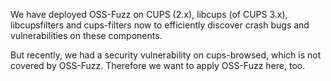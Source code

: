 We have deployed OSS-Fuzz on CUPS (2.x), libcups (of CUPS 3.x), libcupsfilters and cups-filters now to efficiently discover crash bugs and vulnerabilities on these components.

But recently, we had a security vulnerability on cups-browsed, which is not covered by OSS-Fuzz. Therefore we want to apply OSS-Fuzz here, too.
